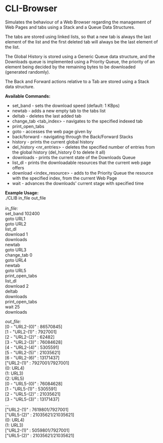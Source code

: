 # CLI-Browser
Simulates the behaviour of a Web Browser regarding the management of  Web Pages and tabs using a Stack and a Queue Data Structures.

The tabs are stored using linked lists, so that a new tab is always the last element of the list and the first deleted tab will always be
the last element of the list.

The Global History is stored using a Generic Queue data structure, and the Downloads queue is implemented using a Priority Queue, the
priority of an element being decided by the remaining bytes to be downloaded (generated randomly).

The Back and Forward actions relative to a Tab are stored using a Stack data structure.

**Available Commands:**<br />
 - set_band <bandwidth> - sets the download speed (default: 1 KBps)
 - newtab - adds a new empty tab to the tabs list
 - deltab - deletes the last added tab
 - change_tab <tab_index> - navigates to the specified indexed tab
 - print_open_tabs
 - goto <URL> - accesses the web page given by <URL>
 - back/forward - navigating through the Back/Forward Stacks
 - history - prints the current global history
 - del_history <nr_entries> - deletes the specified number of entries from the global history (del_history 0 to delete it all)
 - downloads - prints the current state of the Downloads Queue
 - list_dl - prints the downloadable resources that the current web page offers
 - download <index_resource> - adds to the Priority Queue the resource with the specified index, from the current Web Page
 - wait <seconds> - advances the downloads' current stage with specified time

**Example Usage:**<br />
./CLIB in_file out_file<br /><br />
*in_file:*<br />
set_band 102400<br />
goto URL1<br />
goto URL2<br />
list_dl<br />
download 1<br />
downloads<br />
newtab<br />
goto URL3<br />
change_tab 0<br />
goto URL4<br />
newtab<br />
goto URL5<br />
print_open_tabs<br />
list_dl<br />
download 2<br />
deltab<br />
downloads<br />
print_open_tabs<br />
wait 25<br />
downloads<br />

*out_file:*<br />
[0 - "URL2-(0)" : 86570845]<br />
[1 - "URL2-(1)" : 7927001]<br />
[2 - "URL2-(2)" : 62482]<br />
[3 - "URL2-(3)" : 76084628]<br />
[4 - "URL2-(4)" : 5305591]<br />
[5 - "URL2-(5)" : 21035621]<br />
[6 - "URL2-(6)" : 13171437]<br />
["URL2-(1)" : 7927001/7927001]<br />
(0: URL4)<br />
(1: URL3)<br />
(2: URL5)<br />
[0 - "URL5-(0)" : 76084628]<br />
[1 - "URL5-(1)" : 5305591]<br />
[2 - "URL5-(2)" : 21035621]<br />
[3 - "URL5-(3)" : 13171437]<br />
...<br />
["URL2-(1)" : 7619801/7927001]<br />
["URL5-(2)" : 21035621/21035621]<br />
(0: URL4)<br />
(1: URL3)<br />
["URL2-(1)" : 5059801/7927001]<br />
["URL5-(2)" : 21035621/21035621]<br />
